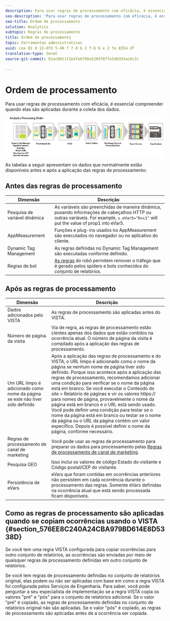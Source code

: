 ```yaml
---
description: Para usar regras de processamento com eficácia, é essencial compreender quando elas são aplicadas durante a coleta dos dados.
seo-description: 'Para usar regras de processamento com eficácia, é essencial compreender quando elas são aplicadas durante a coleta dos dados. '
seo-title: Ordem de processamento
solution: Analytics
subtopic: Regras de processamento
title: Ordem de processamento
topic: Ferramentas administrativas
uuid: cea 01 d 13-dfd 5-40 f 7-8 b 2 f-b 6 e 2 fe 8354 df
translation-type: tm+mt
source-git-commit: 01ac0011f2e47e6798a520df8ffe5d8393ac0c3c

---
```



# Ordem de processamento

Para usar regras de processamento com eficácia, é essencial compreender quando elas são aplicadas durante a coleta dos dados.

![](assets/analytics_processing_order_test.png)

As tabelas a seguir apresentam os dados que normalmente estão disponíveis antes e após a aplicação das regras de processamento:

## Antes das regras de processamento

| Dimensão | Descrição |
|--- |--- |
| Pesquisa de variável dinâmica | As variáveis são preenchidas de maneira dinâmica, puxando informações de cabeçalhos HTTP ou outras variáveis. For example, `s.eVar5="D=c1"` will put the value of prop1 into eVar5. |
| AppMeasurement | Funções e plug-ins usados no AppMeasurement são executados no navegador ou no aplicativo do cliente. |
| Dynamic Tag Management | As regras definidas no Dynamic Tag Management são executadas conforme definido. |
| Regras de bot | [As regras](../../../../admin/admin/bot-removal/bot-rules.md) do robô permitem remover o tráfego que é gerado pelos spiders e bots conhecidos do conjunto de relatórios. |

## Após as regras de processamento

| Dimensão | Descrição |
|--- |--- |
| Dados adicionados pelo VISTA | As regras de processamento são aplicadas antes do VISTA. |
| Número de página da visita | Via de regra, as regras de processamento estão cientes apenas dos dados que estão contidos na ocorrência atual. O número de página da visita é compilado após a aplicação das regras de processamento. |
| Um URL limpo é adicionado como nome da página se este não tiver sido definido | Após a aplicação das regras de processamento e do VISTA, o URL limpo é adicionado como o nome da página se nenhum nome de página tiver sido definido. Porque isso acontece após a aplicação das regras de processamento, recomendamos adicionar uma condição para verificar se o nome da página está em branco.  Se você executar o Conteúdo do site &gt; Relatório de páginas e vir os valores https:// para nomes de página, provavelmente o nome da página está em branco e o URL está sendo usado. Você pode definir uma condição para testar se o nome da página está em branco ou testar se o nome da página ou o URL da página contém um valor específico. Depois é possível definir o nome da página, conforme necessário. |
| Regras de processamento de canal de marketing | Você pode usar as regras de processamento para preparar os dados para processamento pelas [Regras de processamento de canal de marketing](https://marketing.adobe.com/resources/help/en_US/mchannel/index.html?f=c_rules). |
| Pesquisa GEO | Isso inclui os valores de código Estado do visitante e Código postal/CEP do visitante. |
| Persistência de eVars | eVars que foram contidas em ocorrências anteriores não persistem em cada ocorrência durante o processamento das regras. Somente eVars definidas na ocorrência atual que está sendo processada ficam disponíveis. |

## Como as regras de processamento são aplicadas quando se copiam ocorrências usando o VISTA {#section_576EE8C240A24CBA979BD614E8D5338D}

Se você tem uma regra VISTA configurada para copiar ocorrências para outro conjunto de relatórios, as ocorrências são enviadas por meio de quaisquer regras de processamento definidas em outro conjunto de relatórios.

Se você tem regras de processamento definidas no conjunto de relatórios original, elas podem ou não ser aplicadas com base em como a regra VISTA foi configurada pelos Serviços de Engenharia. Para saber, você pode perguntar a seu especialista de implementação se a regra VISTA copia os valores "pré" e "pós" para o conjunto de relatórios adicional. Se o valor "pré" é copiado, as regras de processamento definidas no conjunto de relatórios original não são aplicadas. Se o valor "pós" é copiado, as regras de processamento são aplicadas antes de a ocorrência ser copiada.
